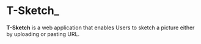 # T-Sketch_

<strong>T-Sketch</strong> is a web application that enables Users to sketch a picture either by uploading or pasting URL.
